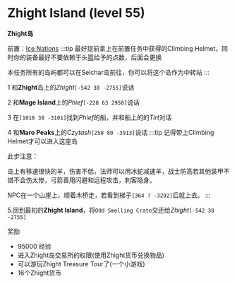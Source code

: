 # Zhight Island (level 55)
**Zhight岛**

前置：[Ice Nations](/WynncraftCNguide/quests/lvl31-40/level%2040%20-%20Ice%20Nations.html)
:::tip
最好提前拿上在前置任务中获得的Climbing Helmet，同时你的装备最好不要依赖于头盔给予的点数，后面会更换

本任务所有的岛屿都可以在Selchar岛前往，你可以将这个岛作为中转站
:::

1 和**Zhight**岛上的*Zhight*`[-542 38 -2755]`说话

2 和**Mage Island**上的*Phief*`[-228 63 2958]`说话

3 在`[1016 38 -3101]`找到*Phief*的船，并和船上的的*Tirt*对话

4 和**Maro Peaks**上的*Czytash*`[258 80 -3913]`说话
:::tip
记得带上Climbing Helmet才可以进入这座岛

此步注意：

岛上有移速很快的羊，伤害不低，法师可以用冰蛇减速羊，战士防高若其他装甲不错不会伤太惨，弓箭善用闪避和远程攻击，刺客隐身。 

NPC在一个山崖上，顺着木桥走，若看到梯子`[364 ? -3292]`后就上去。
:::

5.回到最初的**Zhight Island**，将`Odd Smelling Crate`交还给*Zhight*`[-542 38 -2755]`

奖励
+ 95000 经验
+ 进入Zhight岛交易所的权限(使用Zhight货币兑换物品)
+ 可以游玩Zhight Treasure Tour了(一个小游戏)
+ 16个Zhight货币